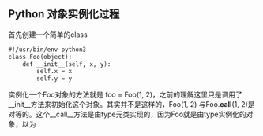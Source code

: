 ## Python 对象实例化过程
首先创建一个简单的class
```markdown
#!/usr/bin/env python3
class Foo(object):  
    def __init__(self, x, y):  
        self.x = x  
        self.y = y
```
实例化一个Foo对象的方法就是 foo = Foo(1, 2)，之前的理解这里只是调用了__init__方法来初始化这个对象。其实并不是这样的，Foo(1, 2) 与Foo.__call__(1, 2)是对等的。这个__call__方法是由type元类实现的，因为Foo就是由type实例化的对象，以为
<!--stackedit_data:
eyJoaXN0b3J5IjpbMTk0MzkyNDQ4LC0xMTg3MzMzODY3XX0=
-->